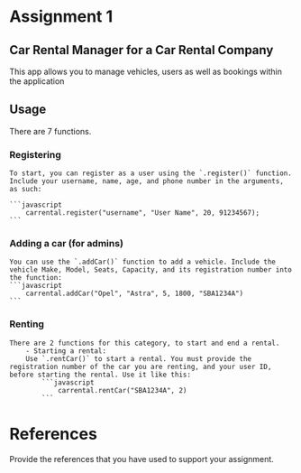 # Assignment 1

## Car Rental Manager for a Car Rental Company
This app allows you to manage vehicles, users as well as bookings within the application

## Usage

There are 7 functions.

### Registering

    To start, you can register as a user using the `.register()` function. Include your username, name, age, and phone number in the arguments, as such:

    ```javascript
        carrental.register("username", "User Name", 20, 91234567);
    ```

### Adding a car (for admins)

    You can use the `.addCar()` function to add a vehicle. Include the vehicle Make, Model, Seats, Capacity, and its registration number into the function:
    ```javascript
        carrental.addCar("Opel", "Astra", 5, 1800, "SBA1234A")
    ```

### Renting
    There are 2 functions for this category, to start and end a rental.
        - Starting a rental:
        Use `.rentCar()` to start a rental. You must provide the registration number of the car you are renting, and your user ID, before starting the rental. Use it like this:
            ```javascript
                carrental.rentCar("SBA1234A", 2)
            ```

# References
Provide the references that you have used to support your assignment. 